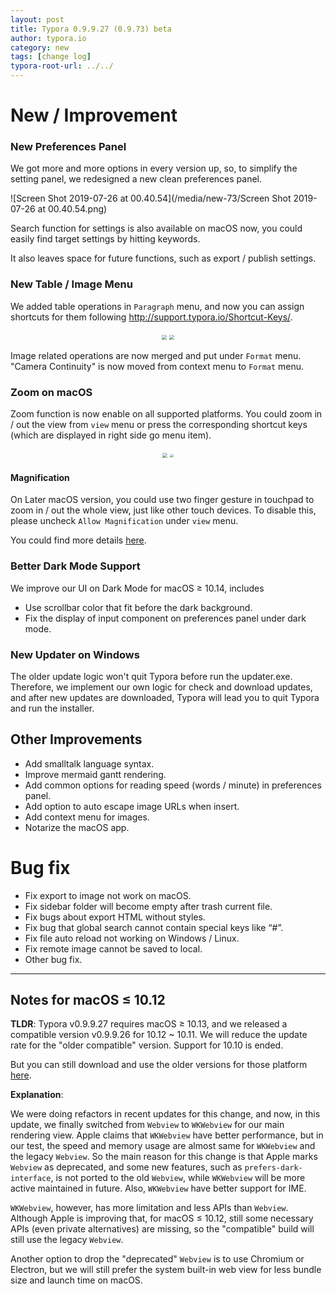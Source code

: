 ```yaml
---
layout: post
title: Typora 0.9.9.27 (0.9.73) beta
author: typora.io
category: new
tags: [change log]
typora-root-url: ../../
---
```




# New / Improvement

### New Preferences Panel

We got more and more options in every version up, so, to simplify the setting panel, we redesigned a new clean preferences panel. 

![Screen Shot 2019-07-26 at 00.40.54](/media/new-73/Screen Shot 2019-07-26 at 00.40.54.png)

Search function for settings is also available on macOS now, you could easily find target settings by hitting keywords. 

It also leaves space for future functions, such as export / publish settings.

### New Table / Image Menu

We added table operations in `Paragraph` menu, and now you can assign shortcuts for them following <http://support.typora.io/Shortcut-Keys/>.

<div style="text-align:center;">
    <img src="/media/new-73/Screen Shot 2019-07-26 at 01.03.21.png" style="zoom:50%;display:inline-block;vertical-align:middle;"/>
    <img src="/media/new-73/Screen Shot 2019-07-26 at 01.07.50.png" style="zoom:50%;display:inline-block;vertical-align:middle;"/>
</div>

Image related operations are now merged and put under `Format` menu. "Camera Continuity" is now moved from context menu to `Format` menu.

### Zoom on macOS

Zoom function is now enable on all supported platforms. You could zoom in / out the view from `view` menu or press the corresponding shortcut keys (which are displayed in right side go menu item).

<div style="text-align:center;">
    <img src="/media/zoom/Screen Shot 2019-07-26 at 01.22.24.png" style="zoom:50%;display: inline-block;vertical-align: middle;"/>
    <img src="/media/zoom/Screen Shot 2019-07-26 at 01.33.02.png" style="zoom:33%;display: inline-block;vertical-align: middle;"/>
</div>

#### Magnification

On Later macOS version, you could use two finger gesture in touchpad to zoom in / out the whole view, just like other touch devices. To disable this, please uncheck `Allow Magnification` under `view` menu.

You could find more details [here](/Zoom/).

### Better Dark Mode Support

We improve our UI on Dark Mode for macOS ≥ 10.14, includes

-   Use scrollbar color that fit before the dark background.
-   Fix the display of input component on preferences panel under dark mode.

### New Updater on Windows

The older update logic won't quit Typora before run the updater.exe. Therefore, we implement our own logic for check and download updates, and after new updates are downloaded, Typora will lead you to quit Typora and run the installer.

## Other Improvements

-   Add smalltalk language syntax.
-   Improve mermaid gantt rendering.
-   Add common options for reading speed (words / minute) in preferences panel.
-   Add option to auto escape image URLs when insert.
-   Add context menu for images.
-   Notarize the macOS app.

# Bug fix

-   Fix export to image not work on macOS.
-   Fix sidebar folder will become empty after trash current file.
-   Fix bugs about export HTML without styles.
-   Fix bug that global search cannot contain special keys like “#”.
-   Fix file auto reload not working on Windows / Linux.
-   Fix remote image cannot be saved to local.
-   Other bug fix.

---

## Notes for macOS ≤ 10.12

**TLDR**: Typora v0.9.9.27 requires macOS ≥ 10.13, and we released a compatible version v0.9.9.26 for 10.12 ~ 10.11. We will reduce the update rate for the "older compatible" version. Support for 10.10 is ended. 

But you can still download and use the older versions for those platform [here](https://support.typora.io/Older-macOS-Support/).

**Explanation**:

We were doing refactors in recent updates for this change, and now, in this update, we finally switched from `Webview` to `WKWebview` for our main rendering view. Apple claims that `WKWebview` have  better performance, but in our test, the speed and memory usage are almost same for `WKWebview` and the legacy `Webview`. So the main reason for this change is that Apple marks `Webview` as deprecated, and some new features, such as `prefers-dark-interface`, is not ported to the old `Webview`, while `WKWebview` will be more active maintained in future. Also, `WKWebview` have better support for IME.

`WKWebview`, however, has more limitation and less APIs than `Webview`. Although Apple is improving that, for macOS ≤ 10.12, still some necessary APIs (even private alternatives) are missing, so the "compatible" build will still use the legacy `Webview`.

Another option to drop the "deprecated" `Webview` is to use Chromium or Electron, but we will still prefer the system built-in web view for less bundle size and launch time on macOS.

